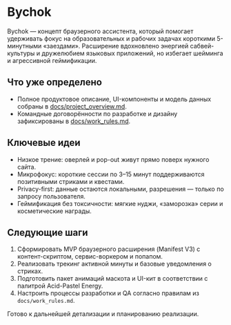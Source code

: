 # Bychok

Bychok — концепт браузерного ассистента, который помогает удерживать фокус на образовательных и рабочих задачах короткими 5-минутными «заездами». Расширение вдохновлено энергией сабвей-культуры и дружелюбием языковых приложений, но избегает шейминга и агрессивной геймификации.

## Что уже определено

* Полное продуктовое описание, UI-компоненты и модель данных собраны в [docs/project_overview.md](docs/project_overview.md).
* Командные договорённости по разработке и дизайну зафиксированы в [docs/work_rules.md](docs/work_rules.md).

## Ключевые идеи

* Низкое трение: оверлей и pop-out живут прямо поверх нужного сайта.
* Микрофокус: короткие сессии по 3–15 минут поддерживаются позитивными стриками и квестами.
* Privacy-first: данные остаются локальными, разрешения — только по запросу пользователя.
* Геймификация без токсичности: мягкие нуджи, «заморозка» серии и косметические награды.

## Следующие шаги

1. Сформировать MVP браузерного расширения (Manifest V3) с контент-скриптом, сервис-воркером и попапом.
2. Реализовать трекинг активной минуты и базовые уведомления о стриках.
3. Подготовить пакет анимаций маскота и UI-кит в соответствии с палитрой Acid-Pastel Energy.
4. Настроить процессы разработки и QA согласно правилам из `docs/work_rules.md`.

Готово к дальнейшей детализации и планированию реализации.
